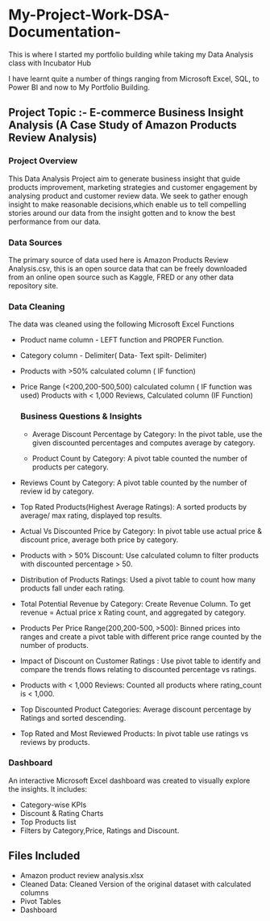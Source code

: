 # My-Project-Work-DSA-Documentation-
This is where I started my portfolio building while taking my  Data Analysis class with Incubator Hub

 I have learnt quite a number of things ranging from Microsoft Excel, SQL, to Power BI and now to My Portfolio Building.

 ## Project Topic :- E-commerce Business Insight Analysis (A Case Study of Amazon Products Review Analysis) 

 ### Project Overview 
  This Data Analysis Project aim to generate business insight that guide products improvement, marketing strategies and customer engagement by analysing product and customer review data. We seek to gather enough insight to make reasonable decisions,which enable us to tell compelling stories around our data from the insight gotten and to know the best performance from our data.

  ### Data Sources 
   The primary source of data used here is Amazon Products Review Analysis.csv, this is an open source data that can be freely downloaded from an online open source such as Kaggle, FRED or any other data repository site.

   ### Data Cleaning 
The data was cleaned using the following Microsoft Excel Functions 
* Product name column - LEFT function and PROPER Function.
* Category column - Delimiter( Data- Text spilt- Delimiter)
* Products with >50% calculated column ( IF function)
* Price Range (<$200,$200-$500,$500)
calculated column ( IF function was used)
Products with < 1,000 Reviews, Calculated column (IF Function)


   ### Business Questions & Insights 
   * Average Discount Percentage by Category: In the pivot table, use the given discounted percentages and computes average by category.
  
   * Product Count by Category:
A pivot table counted the number of products per category.

* Reviews Count by Category: A pivot table counted by the number of review id by category. 

* Top Rated Products(Highest Average Ratings):
A sorted products by average/ max rating, displayed top results.

* Actual Vs Discounted Price by Category: In pivot table use actual price & discount price, average both price by category.

* Products with > 50% Discount:
Use calculated column to filter products with discounted percentage > 50.

* Distribution of Products Ratings: Used a pivot table to count how many products fall under each rating.

* Total Potential Revenue by Category:  Create Revenue Column.
To get revenue = Actual price x Rating count, and aggregated by category.

* Products Per Price Range($200,$200-$500,>$500):  Binned prices into ranges and create a pivot table with different price range counted by the number of products.

* Impact of Discount on Customer Ratings : Use pivot table to identify and compare the trends flows relating to discounted percentage vs ratings.

* Products with < 1,000 Reviews: Counted all products where rating_count is < 1,000.

* Top Discounted Product Categories:
  Average discount percentage by Ratings and sorted descending.

* Top Rated and Most Reviewed Products: In  pivot table use ratings vs reviews by products.


### Dashboard 
  An interactive Microsoft Excel dashboard was created to visually explore the insights. It includes:
 * Category-wise KPIs
 * Discount & Rating Charts
 * Top Products list
 * Filters by Category,Price, Ratings and Discount.



## Files Included
* Amazon product review analysis.xlsx
* Cleaned Data: Cleaned Version of the original dataset with calculated columns
* Pivot Tables
* Dashboard 



